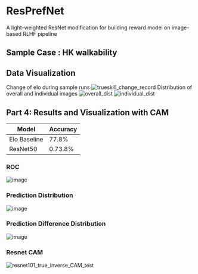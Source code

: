 # ResPrefNet
A light-weighted ResNet modification for building reward model on image-based RLHF pipeline

## Sample Case : HK walkability 

## Data Visualization
Change of elo during sample runs
![trueskill_change_record](https://user-images.githubusercontent.com/55791584/205874429-cc5d422f-fabd-4c61-a776-c33de9d6cc96.png)
Distribution of overall and individual images
![overall_dist](https://user-images.githubusercontent.com/55791584/205874664-a9990eca-e896-4eb4-8178-1e1e2d47da1a.png)
![individual_dist](https://user-images.githubusercontent.com/55791584/205874685-b50f4c0a-c369-40e2-9acc-ade74322328e.png)

## Part 4: Results and Visualization with CAM
| Model | Accuracy |
| ----------- | ----------- |
| Elo Baseline | 77.8% |
| ResNet50 | 0.73.8% |

### ROC
![image](https://github.com/kenchanLOL/ResPrefNet/assets/55791584/efb5abdf-0d90-4a76-af4e-bce0af608430)
### Prediction Distribution
![image](https://github.com/kenchanLOL/ResPrefNet/assets/55791584/7344a5f0-bc95-4bcb-a6b0-66c990dbddc2)
### Prediction Difference Distribution
![image](https://github.com/kenchanLOL/ResPrefNet/assets/55791584/fc59e93c-400f-4157-b080-2bbc516b2618)

### Resnet CAM
![resnet101_true_inverse_CAM_test](https://user-images.githubusercontent.com/55791584/205890213-f75d14c4-3da9-445d-a5d9-9e6c6c6ce7cb.jpg)
